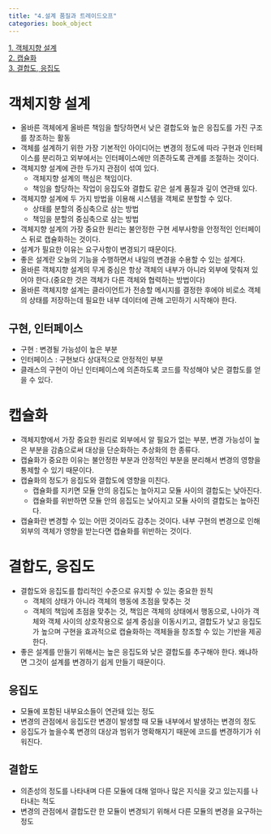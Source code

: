 ```yaml
---
title: "4.설계 품질과 트레이드오프"
categories: book_object
---
```


[1. 객체지향 설계](#객체지향-설계)  
[2. 캡슐화](#캡슐화)  
[3. 결합도, 응집도](#결합도-응집도)

# 객체지향 설계
+ 올바른 객체에게 올바른 책임을 할당하면서 낮은 결합도와 높은 응집도를 가진 구조를 창조하는 활동
+ 객체를 설계하기 위한 가장 기본적인 아이디어는 변경의 정도에 따라 구현과 인터페이스를 분리하고 
외부에서는 인터페이스에만 의존하도록 관계를 조절하는 것이다.
+ 객체지향 설계에 관한 두가지 관점이 섞여 있다.
  + 객체지향 설계의 핵심은 책임이다.
  + 책임을 할당하는 작업이 응집도와 결합도 같은 설계 품질과 깊이 연관돼 있다.
+ 객체지향 설계에 두 가지 방법을 이용해 시스템을 객체로 분할할 수 있다.
  + 상태를 분할의 중심축으로 삼는 방법
  + 책임을 분할의 중심축으로 삼는 방법
+ 객체지향 설계의 가장 중요한 원리는 불안정한 구현 세부사항을 안정적인 인터페이스 뒤로 캡슐화하는 것이다.
+ 설계가 필요한 이유는 요구사항이 변경되기 때문이다.
+ 좋은 설계란 오늘의 기능을 수행하면서 내일의 변경을 수용할 수 있는 설계다.
+ 올바른 객체지향 설계의 무게 중심은 항상 객체의 내부가 아니라 외부에 맞춰져 있어야 한다.(중요한 것은 객체가 다른 객체와 협력하는 방법이다)
+ 올바른 객체지향 설계는 클라이언트가 전송할 메시지를 결정한 후에야 비로소 객체의 상태를 저장하는데 필요한 내부 데이터에 관해 고민하기 시작해야 한다.

## 구현, 인터페이스
+ 구현 : 변경될 가능성이 높은 부분
+ 인터페이스 : 구현보다 상대적으로 안정적인 부분
+ 클래스의 구현이 아닌 인터페이스에 의존하도록 코드를 작성해야 낮은 결합도를 얻을 수 있다.

# 캡슐화
+ 객체지향에서 가장 중요한 원리로 외부에서 알 필요가 없는 부분, 변경 가능성이 높은 부분을 감춤으로써 대상을 단순화하는 추상화의 한 종류다.
+ 캡슐화가 중요한 이유는 불안정한 부분과 안정적인 부분을 분리해서 변경의 영향을 통제할 수 있기 때문이다.
+ 캡슐화의 정도가 응집도와 결합도에 영향을 미친다.
  + 캡슐화를 지키면 모듈 안의 응집도는 높아지고 모듈 사이의 결합도는 낮아진다.
  + 캡슐화를 위반하면 모듈 안의 응집도는 낮아지고 모듈 사이의 결합도는 높아진다.
+ 캡슐화란 변경할 수 있는 어떤 것이라도 감추는 것이다. 내부 구현의 변경으로 인해 외부의 객체가 영향을 받는다면 캡슐화를 위반하는 것이다.

# 결합도, 응집도
+ 결합도와 응집도를 합리적인 수준으로 유지할 수 있는 중요한 원칙
  + 객체의 상태가 아니라 객체의 행동에 초점을 맞추는 것
  + 객체의 책임에 초점을 맞추는 것, 책임은 객체의 상태에서 행동으로, 나아가 객체와 객체 사이의 상호작용으로 설계 중심을 이동시키고, 결합도가 낮고 응집도가 높으며 구현을 효과적으로 캡슐화하는 객체들을 창조할 수 있는 기반을 제공한다.
+ 좋은 설계를 만들기 위해서는 높은 응집도와 낮은 결합도를 추구해야 한다. 왜냐하면 그것이 설계를 변경하기 쉽게 만들기 때문이다.

## 응집도
+ 모듈에 포함된 내부요소들이 연관돼 있는 정도
+ 변경의 관점에서 응집도란 변경이 발생할 때 모듈 내부에서 발생하는 변경의 정도
+ 응집도가 높을수록 변경의 대상과 범위가 명확해지기 때문에 코드를 변경하기가 쉬워진다.

## 결합도
+ 의존성의 정도를 나타내며 다른 모듈에 대해 얼마나 많은 지식을 갖고 있는지를 나타내는 척도
+ 변경의 관점에서 결합도란 한 모듈이 변경되기 위해서 다른 모듈의 변경을 요구하는 정도
  
